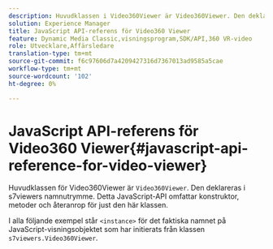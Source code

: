```yaml
---
description: Huvudklassen i Video360Viewer är Video360Viewer. Den deklareras i s7viewers namnutrymme. Detta JavaScript-API omfattar konstruktor, metoder och återanrop för just den här klassen.
solution: Experience Manager
title: JavaScript API-referens för Video360 Viewer
feature: Dynamic Media Classic,visningsprogram,SDK/API,360 VR-video
role: Utvecklare,Affärsledare
translation-type: tm+mt
source-git-commit: f6c97606d7a4209427316d7367013ad9585a5cae
workflow-type: tm+mt
source-wordcount: '102'
ht-degree: 0%

---
```



# JavaScript API-referens för Video360 Viewer{#javascript-api-reference-for-video-viewer}

Huvudklassen för Video360Viewer är `Video360Viewer`. Den deklareras i s7viewers namnutrymme. Detta JavaScript-API omfattar konstruktor, metoder och återanrop för just den här klassen.

I alla följande exempel står `<instance>` för det faktiska namnet på JavaScript-visningsobjektet som har initierats från klassen `s7viewers.Video360Viewer`.
